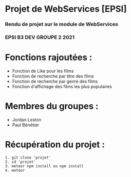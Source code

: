 # Projet de WebServices [EPSI]

### Rendu de projet sur le module de WebServices 
### EPSI B3 DEV GROUPE 2 2021

# Fonctions rajoutées : 
- Fonction de Like pour les films 
- Fonction de recherche par titre des films
- Fonction de recherche par genre des films
- Fonction d'affichage des films les plus populaires

# Membres du groupes : 
- Jordan Leston 
- Paul Bénétier

# Récupération du projet : 
```
1. git clone 'projet'
2. cd 'projet'
3. meteor npm install ou npm install 
4. meteor
```
